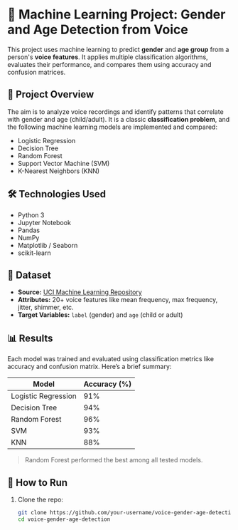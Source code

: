 # 🎯 Machine Learning Project: Gender and Age Detection from Voice

This project uses machine learning to predict **gender** and **age group** from a person's **voice features**. It applies multiple classification algorithms, evaluates their performance, and compares them using accuracy and confusion matrices.

## 🧠 Project Overview

The aim is to analyze voice recordings and identify patterns that correlate with gender and age (child/adult). It is a classic **classification problem**, and the following machine learning models are implemented and compared:

- Logistic Regression
- Decision Tree
- Random Forest
- Support Vector Machine (SVM)
- K-Nearest Neighbors (KNN)

## 🛠️ Technologies Used

- Python 3
- Jupyter Notebook
- Pandas
- NumPy
- Matplotlib / Seaborn
- scikit-learn

## 📂 Dataset

- **Source:** [UCI Machine Learning Repository](https://archive.ics.uci.edu/ml/datasets/biometric+voice+dataset)
- **Attributes:** 20+ voice features like mean frequency, max frequency, jitter, shimmer, etc.
- **Target Variables:** `label` (gender) and `age` (child or adult)

## 📊 Results

Each model was trained and evaluated using classification metrics like accuracy and confusion matrix. Here’s a brief summary:

| Model               | Accuracy (%) |
|--------------------|--------------|
| Logistic Regression| 91%          |
| Decision Tree      | 94%          |
| Random Forest      | 96%          |
| SVM                | 93%          |
| KNN                | 88%          |

> Random Forest performed the best among all tested models.

## 🚀 How to Run

1. Clone the repo:

   ```bash
   git clone https://github.com/your-username/voice-gender-age-detection.git
   cd voice-gender-age-detection
